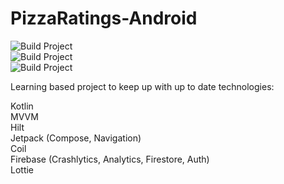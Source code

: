 # PizzaRatings-Android

![Build Project](https://github.com/slikasgiedrius/PizzaRatings-Android/workflows/Build%20Project/badge.svg)  
![Build Project](https://github.com/slikasgiedrius/PizzaRatings-Android/workflows/Unit%20Tests/badge.svg)  
![Build Project](https://github.com/slikasgiedrius/PizzaRatings-Android/workflows/UI%20Tests/badge.svg)  
 
Learning based project to keep up with up to date technologies:

Kotlin  
MVVM  
Hilt  
Jetpack (Compose, Navigation)  
Coil  
Firebase (Crashlytics, Analytics, Firestore, Auth)  
Lottie   
